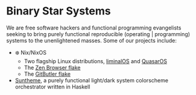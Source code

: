 # Binary Star Systems

We are free software hackers and functional programming evangelists seeking to
bring purely functional reproducible (operating | programming) systems to the
unenlightened masses. Some of our projects include:

- ❄️ Nix/NixOS
    - Two flagship Linux distributions, [liminalOS](https://github.com/youwen5/liminalOS) and [QuasarOS](https://github.com/quantum9innovation/quasaros)
    - The [Zen Browser flake](https://github.com/youwen5/zen-browser-flake)
    - The [GitButler flake](https://github.com/youwen5/gitbutler-flake)
- [Suntheme](https://github.com/quantum9Innovation/suntheme), a purely functional light/dark system colorscheme orchestrator written in Haskell

